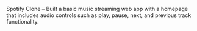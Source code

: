 Spotify Clone – Built a basic music streaming web app with a homepage that includes audio controls such as play, pause, next, and previous track functionality.
